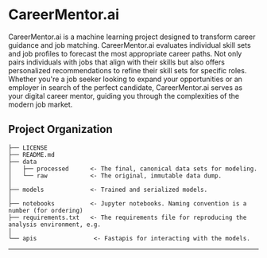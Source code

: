 CareerMentor.ai
==============================

CareerMentor.ai is a machine learning project designed to transform career guidance and job matching. CareerMentor.ai evaluates individual skill sets and job profiles to forecast the most appropriate career paths. Not only pairs individuals with jobs that align with their skills but also offers personalized recommendations to refine their skill sets for specific roles. Whether you're a job seeker looking to expand your opportunities or an employer in search of the perfect candidate, CareerMentor.ai serves as your digital career mentor, guiding you through the complexities of the modern job market.

Project Organization
------------

    ├── LICENSE
    ├── README.md          
    ├── data
    │   ├── processed      <- The final, canonical data sets for modeling.
    │   └── raw            <- The original, immutable data dump.
    │
    ├── models             <- Trained and serialized models.
    │
    ├── notebooks          <- Jupyter notebooks. Naming convention is a number (for ordering)
    ├── requirements.txt   <- The requirements file for reproducing the analysis environment, e.g.
    │
    └── apis                <- Fastapis for interacting with the models.
------------